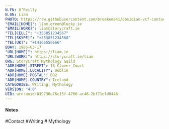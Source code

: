 ```yaml
---
N.FN: O’Reilly
N.GN: Liam
PHOTO: https://raw.githubusercontent.com/broekema41/obsidian-vcf-contacts/refs/heads/master/assets/demo-data/avatars/avatar13.jpg
"EMAIL[HOME]": liam.green@lucky.ie
"EMAIL[WORK]": liam@storycraft.ie
"TEL[CELL]": "+353851234567"
"TEL[SKYPE]": "+353851234568"
"TEL[UK]": "+14165556666"
BDAY: 1986-03-17
"URL[HOME]": https://liam.ie
"URL[WORK]": https://storycraft.ie/liam
ORG: StoryCraft Mythology Guild
"ADR[HOME].STREET": 18 Clover Court
"ADR[HOME].LOCALITY": Dublin
"ADR[HOME].POSTAL": D02
"ADR[HOME].COUNTRY": Ireland
CATEGORIES: Writing, Mythology
VERSION: "4.0"
UID: urn:uuid:019730a76c15f-4766-ac46-2bf71efd8446
---
```

#### Notes



#Contact #Writing # Mythology
